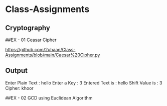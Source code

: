 # Class-Assignments

## Cryptography

##EX - 01 Ceasar Cipher

https://github.com/2uhaan/Class-Assignments/blob/main/Caesar%20Cipher.py
## Output
Enter Plain Text : hello
Enter a Key : 3
Entered Text is  : hello
Shift Value is : 3
Cipher: khoor

##EX - 02 GCD using Euclidean Algorithm
